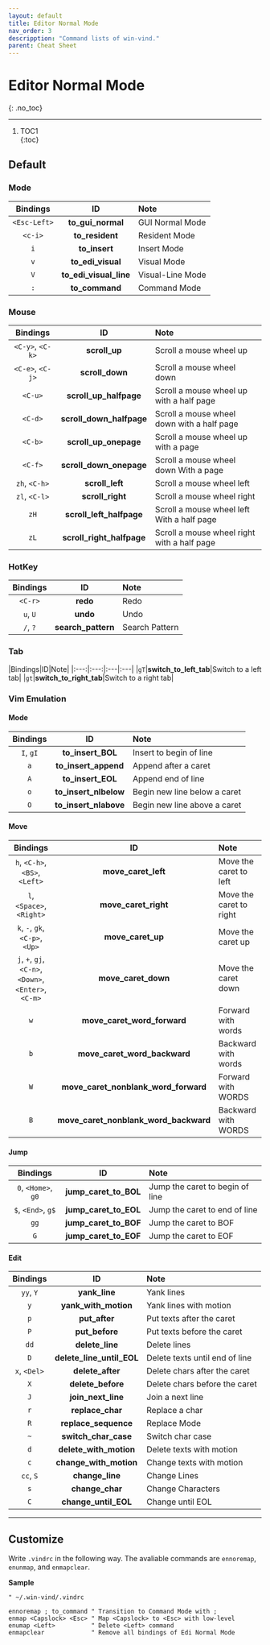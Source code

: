 ```yaml
---
layout: default
title: Editor Normal Mode
nav_order: 3
descripption: "Command lists of win-vind."
parent: Cheat Sheet
---
```


# Editor Normal Mode
{: .no_toc}  

<hr>

1. TOC1  
{:toc}

## Default

### Mode

|Bindings|ID|Note|
|:---:|:---:|:---|
|`<Esc-Left>`|**to_gui_normal**|GUI Normal Mode|
|`<c-i>`|**to_resident**|Resident Mode|
|`i`|**to_insert**|Insert Mode|
|`v`|**to_edi_visual**|Visual Mode|
|`V`|**to_edi_visual_line**|Visual-Line Mode|
|`:`|**to_command**|Command Mode|

### Mouse

|Bindings|ID|Note|
|:---:|:---:|:---|
|`<C-y>`, `<C-k>`|**scroll_up**|Scroll a mouse wheel up|
|`<C-e>`, `<C-j>`|**scroll_down**|Scroll a mouse wheel down|
|`<C-u>`|**scroll_up_halfpage**|Scroll a mouse wheel up with a half page|
|`<C-d>`|**scroll_down_halfpage**|Scroll a mouse wheel down with a half page|
|`<C-b>`|**scroll_up_onepage**|Scroll a mouse wheel up with a page|
|`<C-f>`|**scroll_down_onepage**|Scroll a mouse wheel down With a page|
|`zh`, `<C-h>`|**scroll_left**|Scroll a mouse wheel left|
|`zl`, `<C-l>`|**scroll_right**|Scroll a mouse wheel right|
|`zH`|**scroll_left_halfpage**|Scroll a mouse wheel left With a half page|
|`zL`|**scroll_right_halfpage**|Scroll a mouse wheel right with a half page|

### HotKey

|Bindings|ID|Note|
|:---:|:---:|:---|
|`<C-r>`|**redo**|Redo|
|`u`, `U`|**undo**|Undo|
|`/`, `?`|**search_pattern**|Search Pattern|

### Tab

|Bindings|ID|Note|
|:---:|:---:|:---|:---|
|`gT`|**switch_to_left_tab**|Switch to a left tab|
|`gt`|**switch_to_right_tab**|Switch to a right tab|


### Vim Emulation

#### Mode

|Bindings|ID|Note|
|:---:|:---:|:---|
|`I`, `gI`|**to_insert_BOL**|Insert to begin of line|
|`a`|**to_insert_append**|Append after a caret|
|`A`|**to_insert_EOL**|Append end of line|
|`o`|**to_insert_nlbelow**|Begin new line below a caret|
|`O`|**to_insert_nlabove**|Begin new line above a caret|

#### Move

|Bindings|ID|Note|
|:---:|:---:|:---|
|`h`, `<C-h>`, `<BS>`, `<Left>`|**move_caret_left**|Move the caret to left|
|`l`, `<Space>`, `<Right>`|**move_caret_right**|Move the caret to right|
|`k`, `-`, `gk`, `<C-p>`, `<Up>`|**move_caret_up**|Move the caret up|
|`j`, `+`, `gj`, `<C-n>`, `<Down>`, `<Enter>`, `<C-m>`|**move_caret_down**|Move the caret down|
|`w`|**move_caret_word_forward**|Forward with words|
|`b`|**move_caret_word_backward**|Backward with words|
|`W`|**move_caret_nonblank_word_forward**|Forward with WORDS|
|`B`|**move_caret_nonblank_word_backward**|Backward with WORDS|

#### Jump

|Bindings|ID|Note|
|:---:|:---:|:---|
|`0`, `<Home>`, `g0`|**jump_caret_to_BOL**|Jump the caret to begin of line|
|`$`, `<End>`, `g$`|**jump_caret_to_EOL**|Jump the caret to end of line|
|`gg`|**jump_caret_to_BOF**|Jump the caret to BOF|
|`G`|**jump_caret_to_EOF**|Jump the caret to EOF|

#### Edit

|Bindings|ID|Note|
|:---:|:---:|:---|
|`yy`, `Y`|**yank_line**|Yank lines|
|`y`|**yank_with_motion**|Yank lines with motion|
|`p`|**put_after**|Put texts after the caret|
|`P`|**put_before**|Put texts before the caret|
|`dd`|**delete_line**|Delete lines|
|`D`|**delete_line_until_EOL**|Delete texts until end of line|
|`x`, `<Del>`|**delete_after**|Delete chars after the caret|
|`X`|**delete_before**|Delete chars before the caret|
|`J`|**join_next_line**|Join a next line|
|`r`|**replace_char**|Replace a char|
|`R`|**replace_sequence**|Replace Mode|
|`~`|**switch_char_case**|Switch char case|
|`d`|**delete_with_motion**|Delete texts with motion|
|`c`|**change_with_motion**|Change texts with motion|
|`cc`, `S`|**change_line**|Change Lines|
|`s`|**change_char**|Change Characters|
|`C`|**change_until_EOL**|Change until EOL|

<hr>

## Customize

Write `.vindrc` in the following way. The avaliable commands are `ennoremap`, `enunmap`, and `enmapclear`.

**Sample**
```vim
" ~/.win-vind/.vindrc

ennoremap ; to_command " Transition to Command Mode with ;
enmap <Capslock> <Esc> " Map <Capslock> to <Esc> with low-level
enumap <Left>          " Delete <Left> command
enmapclear             " Remove all bindings of Edi Normal Mode
```

<br>
<br>
<br>
<br>
